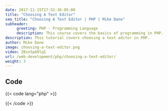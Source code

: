 ```yaml
---
date: 2017-11-15T17:52:36-05:00
title: "Choosing A Text Editor"
seo_title: "Choosing A Text Editor | PHP | Mike Dane"
subheader:
     greeting: PHP - Programming Language
     description: This course covers the basics of programming in PHP. Work your way through the videos and we'll teach you everything you need to know to start your programming journey!
description: This tutorial covers choosing a text editor in PHP.
author: Mike Dane
image: choosing-a-text-editor.png
video: Z0zx5pA9lqI
url: /web-development/php/choosing-a-text-editor/
weight: 3
---
```


## Code

{{< code lang="php" >}}

{{< /code >}}